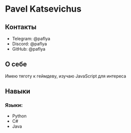 # Pavel Katsevichus 
## Контакты
* Telegram: @paflya
* Discord: @paflya
* GitHub: @paflya
  
## О себе
Имею тяготу к геймдеву, изучаю JavaScript для интереса


## Навыки
### Языки: 
* Python
* C#
* Java

